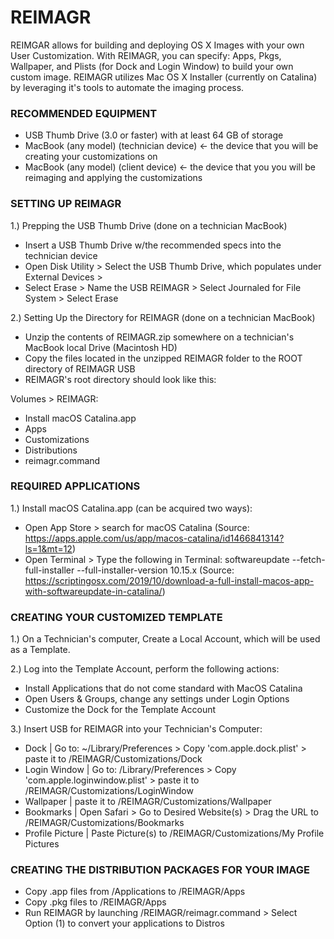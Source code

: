 # REIMAGR
REIMGAR allows for building and deploying OS X Images with your own User Customization.  With REIMAGR, you can specify: 
Apps, Pkgs, Wallpaper, and Plists (for Dock and Login Window) to build your own custom image.  REIMAGR utilizes Mac OS X Installer (currently on Catalina) by leveraging it's tools to automate the imaging process.  

### RECOMMENDED EQUIPMENT ###
- USB Thumb Drive (3.0 or faster) with at least 64 GB of storage
- MacBook (any model) (technician device) <- the device that you will be creating your customizations on
- MacBook (any model) (client device) <- the device that you you will be reimaging and applying the customizations

### SETTING UP REIMAGR ###
1.) Prepping the USB Thumb Drive (done on a technician MacBook)
- Insert a USB Thumb Drive w/the recommended specs into the technician device
- Open Disk Utility > Select the USB Thumb Drive, which populates under External Devices >
- Select Erase > Name the USB REIMAGR > Select Journaled for File System > Select Erase

2.) Setting Up the Directory for REIMAGR (done on a technician MacBook)
- Unzip the contents of REIMAGR.zip somewhere on a technician's MacBook local Drive (Macintosh HD)
- Copy the files located in the unzipped REIMAGR folder to the ROOT directory of REIMAGR USB 
- REIMAGR's root directory should look like this:

Volumes > REIMAGR:
* Install macOS Catalina.app
* Apps
* Customizations
* Distributions 
* reimagr.command

### REQUIRED APPLICATIONS ###
1.) Install macOS Catalina.app (can be acquired two ways):

- Open App Store > search for macOS Catalina (Source: https://apps.apple.com/us/app/macos-catalina/id1466841314?ls=1&mt=12)
- Open Terminal > Type the following in Terminal: softwareupdate --fetch-full-installer --full-installer-version 10.15.x (Source: https://scriptingosx.com/2019/10/download-a-full-install-macos-app-with-softwareupdate-in-catalina/)

### CREATING YOUR CUSTOMIZED TEMPLATE ###
1.) On a Technician's computer, Create a Local Account, which will be used as a Template.

2.) Log into the Template Account, perform the following actions:
- Install Applications that do not come standard with MacOS Catalina
- Open Users & Groups, change any settings under Login Options
- Customize the Dock for the Template Account

3.) Insert USB for REIMAGR into your Technician's Computer:
- Dock | Go to: ~/Library/Preferences > Copy 'com.apple.dock.plist' >  paste it to /REIMAGR/Customizations/Dock
- Login Window | Go to: /Library/Preferences > Copy 'com.apple.loginwindow.plist' > paste it to /REIMAGR/Customizations/LoginWindow
- Wallpaper | paste it to /REIMAGR/Customizations/Wallpaper
- Bookmarks | Open Safari > Go to Desired Website(s) > Drag the URL to /REIMAGR/Customizations/Bookmarks
- Profile Picture | Paste Picture(s) to /REIMAGR/Customizations/My Profile Pictures

### CREATING THE DISTRIBUTION PACKAGES FOR YOUR IMAGE ###
- Copy .app files from /Applications to /REIMAGR/Apps
- Copy .pkg files to /REIMAGR/Apps
- Run REIMAGR by launching /REIMAGR/reimagr.command > Select Option (1) to convert your applications to Distros
